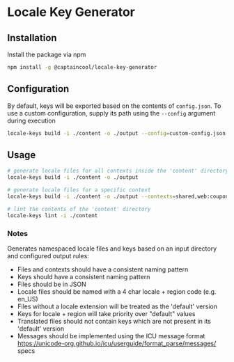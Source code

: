 # Locale Key Generator

## Installation

Install the package via npm

```bash
npm install -g @captaincool/locale-key-generator
```

## Configuration

By default, keys will be exported based on the contents of `config.json`. To use a custom configuration, supply its path using the `--config` argument during execution

```bash
locale-keys build -i ./content -o ./output --config=custom-config.json
```

## Usage

```bash
# generate locale files for all contexts inside the 'content' directory and output them to 'output'
locale-keys build -i ./content -o ./output

# generate locale files for a specific context
locale-keys build -i ./content -o ./output --contexts=shared,web:coupon_banner

# lint the contents of the 'content' directory
locale-keys lint -i ./content
```

### Notes

Generates namespaced locale files and keys based on an input directory and configured output rules:

- Files and contexts should have a consistent naming pattern
- Keys should have a consistent naming pattern
- Files should be in JSON
- Locale files should be named with a 4 char locale + region code (e.g. en_US)
- Files without a locale extension will be treated as the 'default' version
- Keys for locale + region will take priority over "default" values
- Translated files should not contain keys which are not present in its 'default' version
- Messages should be implemented using the ICU message format https://unicode-org.github.io/icu/userguide/format_parse/messages/ specs
